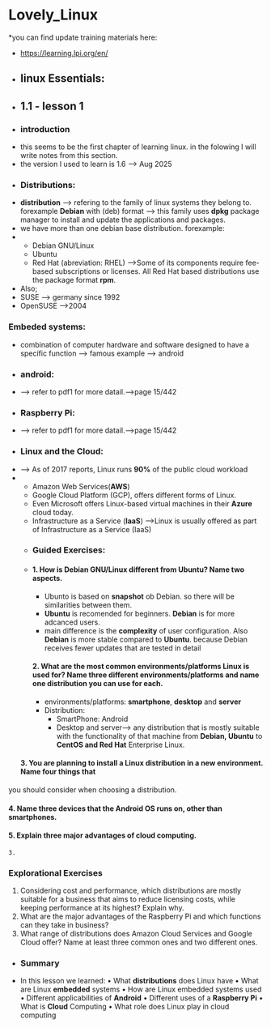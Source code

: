 # Lovely_Linux
*you can find update training materials here:
* https://learning.lpi.org/en/
* ## linux Essentials:
* ## 1.1 - lesson 1
* ###  introduction
* this seems to be the first chapter of learning linux. in the folowing I will write notes from this section.
* the version I used to learn is 1.6 --> Aug 2025
* ### Distributions:
* **distribution** --> refering to the family of linux systems they belong to. forexample **Debian**  with (deb) format --> this family uses **dpkg** package manager to install and update the applications and packages.
* we have more than one debian base distribution. forexample:
* - Debian GNU/Linux
  - Ubuntu
  - Red Hat (abreviation: RHEL) -->Some of its components require fee-based subscriptions or licenses. All Red Hat based distributions use the package format **rpm**.
* Also;
* SUSE --> germany since 1992
* OpenSUSE -->2004
### Embeded systems:
* combination of computer hardware and software designed to have a specific function --> famous example --> android
* ### android:
* --> refer to pdf1 for more datail.-->page 15/442
* ### Raspberry Pi:
* -->  refer to pdf1 for more datail.-->page 15/442
* ### Linux and the Cloud:
* -->  As of 2017 reports, Linux runs **90%** of the public cloud workload
* - Amazon Web Services(**AWS**) 
  - Google Cloud Platform (GCP), offers different forms of Linux.
  - Even Microsoft offers Linux-based virtual machines in their **Azure** cloud today.
  * Infrastructure as a Service (**IaaS**) -->Linux is usually offered as part of Infrastructure as a Service (IaaS)
  * ### Guided Exercises:
  * #### 1. How is Debian **GNU/Linux** different from **Ubuntu**? Name two aspects.
       - Ubunto is based on **snapshot** ob Debian. so there will be similarities between them.
       - **Ubuntu** is recomended for beginners. **Debian** is for more adcanced users.
       - main difference is the **complexity** of user configuration. Also **Debian** is more stable compared to **Ubuntu**.  because Debian receives fewer updates that are tested in
detail 
    #### 2. What are the most common environments/platforms Linux is used for? Name three different environments/platforms and name one distribution you can use for each.
    * environments/platforms: **smartphone**, **desktop** and **server**
    * Distribution:
      - SmartPhone: Android
      - Desktop and server--> any distribution that is mostly suitable with the functionality of that machine from **Debian, Ubuntu** to **CentOS and Red Hat** Enterprise Linux.   
  #### 3. You are planning to install a Linux distribution in a new environment. Name four things that
you should consider when choosing a distribution.
#### 4. Name three devices that the Android OS runs on, other than smartphones.
#### 5. Explain three major advantages of cloud computing.
   
    3. 
### Explorational Exercises
1. Considering cost and performance, which distributions are mostly suitable for a business that
aims to reduce licensing costs, while keeping performance at its highest? Explain why.
2. What are the major advantages of the Raspberry Pi and which functions can they take in
business?
3. What range of distributions does Amazon Cloud Services and Google Cloud offer? Name at least
three common ones and two different ones.

  * ### Summary
* In this lesson we learned:
• What **distributions** does Linux have
• What are Linux **embedded** systems
• How are Linux embedded systems used
• Different applicabilities of **Android**
• Different uses of a **Raspberry Pi**
• What is **Cloud** Computing
• What role does Linux play in cloud computing
